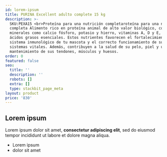 ```yaml
---
id: lorem-ipsum
title: PURINA Excellent adulto complete 15 kg
description: >-
  SKU:PEXA15 <br>Proteína para una nutrición completaroteína para una nutrición
  completa Alimento rico en proteína animal de alto valor biológico, contiene
  minerales como calcio fósforo, potasio y hierro, vitaminas A, D y E, fibras y
  ácidos grasos esenciales. Estos nutrientes favorecen el fortalecimiento del
  sistema inmunológico de tu mascota y el correcto funcionamiento de sus
  sistemas vitales. Además, contribuyen a la salud de su pelo, piel y uñas y al
  mantenimiento de sus tendones, músculos y huesos.
order: 0
featured: false
seo:
  title: ''
  description: ''
  robots: []
  extra: []
  type: stackbit_page_meta
layout: product
price: '830'
---
```

## Lorem ipsum

Lorem ipsum dolor sit amet, **consectetur adipiscing elit**, sed do eiusmod tempor incididunt ut labore et dolore magna aliqua.

- Lorem ipsum
- dolor sit amet